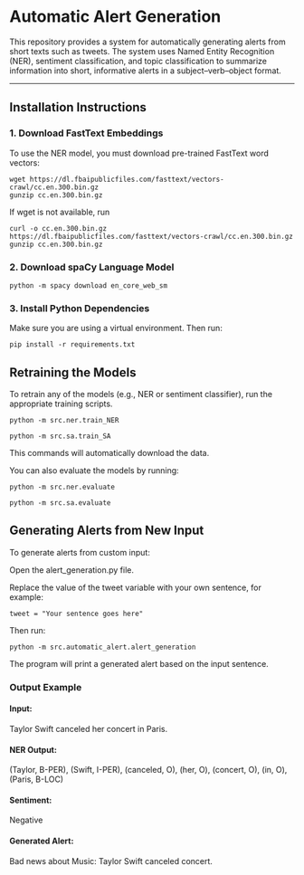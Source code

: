 # Automatic Alert Generation

This repository provides a system for automatically generating alerts from short texts such as tweets. The system uses Named Entity Recognition (NER), sentiment classification, and topic classification to summarize information into short, informative alerts in a subject–verb–object format.

---

## Installation Instructions

### 1. Download FastText Embeddings

To use the NER model, you must download pre-trained FastText word vectors:

```
wget https://dl.fbaipublicfiles.com/fasttext/vectors-crawl/cc.en.300.bin.gz
gunzip cc.en.300.bin.gz
```

If wget is not available, run 
```
curl -o cc.en.300.bin.gz https://dl.fbaipublicfiles.com/fasttext/vectors-crawl/cc.en.300.bin.gz
gunzip cc.en.300.bin.gz
```

### 2. Download spaCy Language Model

```
python -m spacy download en_core_web_sm
```

### 3. Install Python Dependencies
Make sure you are using a virtual environment. Then run:
```
pip install -r requirements.txt
```

## Retraining the Models
To retrain any of the models (e.g., NER or sentiment classifier), run the appropriate training scripts.

```
python -m src.ner.train_NER
```
```
python -m src.sa.train_SA
```

This commands will automatically download the data.

You can also evaluate the models by running: 
```
python -m src.ner.evaluate
```
```
python -m src.sa.evaluate
```

## Generating Alerts from New Input
To generate alerts from custom input:

Open the alert_generation.py file.

Replace the value of the tweet variable with your own sentence, for example:

``tweet = "Your sentence goes here"``

Then run:

```
python -m src.automatic_alert.alert_generation
```

The program will print a generated alert based on the input sentence.

### Output Example

#### Input:
Taylor Swift canceled her concert in Paris.

#### NER Output:
(Taylor, B-PER), (Swift, I-PER), (canceled, O), (her, O), (concert, O), (in, O), (Paris, B-LOC)

#### Sentiment:
Negative 

#### Generated Alert:
Bad news about Music: Taylor Swift canceled concert.
